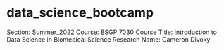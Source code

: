 # data_science_bootcamp
Section: Summer_2022
Course: BSGP 7030
Course Title: Introduction to Data Science in Biomedical Science Research
Name: Cameron Divoky
